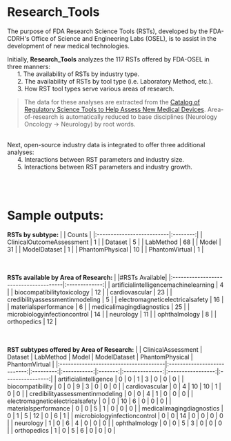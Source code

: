 # Research_Tools

The purpose of FDA Research Science Tools (RSTs), developed by the FDA-CDRH's Office of Science and Engineering Labs (OSEL), is to assist in the development of new medical technologies.  

Initially, <b>Research_Tools</b> analyzes the 117 RSTs offered by FDA-OSEL in three manners: <br>
&nbsp;&nbsp;&nbsp;&nbsp;&nbsp;&nbsp;1\. The availability of RSTs by industry type. <br>
&nbsp;&nbsp;&nbsp;&nbsp;&nbsp;&nbsp;2\. The availability of RSTs by tool type (i.e. Laboratory Method, etc.). <br>
&nbsp;&nbsp;&nbsp;&nbsp;&nbsp;&nbsp;3\. How RST tool types serve various areas of research. <br>
>The data for these analyses are extracted from the [Catalog of Regulatory Science Tools to Help Assess New Medical Devices](https://www.fda.gov/medical-devices/science-and-research-medical-devices/catalog-regulatory-science-tools-help-assess-new-medical-devices).
>Area-of-research is automatically reduced to base disciplines (Neurology Oncology -> Neurology) by root words.  

<p><br>Next, open-source industry data is integrated to offer three additional analyses: <br>
&nbsp;&nbsp;&nbsp;&nbsp;&nbsp;&nbsp;4. Interactions between RST parameters and industry size. <br>
&nbsp;&nbsp;&nbsp;&nbsp;&nbsp;&nbsp;5. Interactions between RST parameters and industry growth. <br>

<br><br><h1>Sample outputs:</h1>

<b>RSTs by subtype: </b>
|                           |   Counts |
|:--------------------------|:--------:|
| ClinicalOutcomeAssessment |        1 |
| Dataset                   |        5 |
| LabMethod                 |       68 |
| Model                     |       31 |
| ModelDataset              |        1 |
| PhantomPhysical           |       10 |
| PhantomVirtual            |        1 |

<br><br><b>RSTs available by Area of Research: </b>
|                                       |#RSTs Available|
|:--------------------------------------|:-------------:|
| artificialintelligencemachinelearning |             4 |
| biocompatibilitytoxicology            |            12 |
| cardiovascular                        |            23 |
| credibilityassessmentinmodeling       |             5 |
| electromagneticelectricalsafety       |            16 |
| materialsperformance                  |             6 |
| medicalimagingdiagnostics             |            25 |
| microbiologyinfectioncontrol          |            14 |
| neurology                             |            11 |
| ophthalmology                         |             8 |
| orthopedics                           |            12 |

<br><br><b>RST subtypes offered by Area of Research:</b>
|                                       |      ClinicalAssessment     |   Dataset |   LabMethod |   Model |   ModelDataset |   PhantomPhysical |   PhantomVirtual |
|:--------------------------------------|:---------------------------:|:---------:|:-----------:|:-------:|:--------------:|:-----------------:|:----------------:|
| artificialintelligence                |                           0 |         0 |           1 |       3 |              0 |                 0 |                0 |
| biocompatibility                      |                           0 |         0 |           9 |       3 |              0 |                 0 |                0 |
| cardiovascular                        |                           0 |         4 |          10 |      10 |              1 |                 0 |                0 |
| credibilityassessmentinmodeling       |                           0 |         0 |           4 |       1 |              0 |                 0 |                0 |
| electromagneticelectricalsafety       |                           0 |         0 |          10 |       6 |              0 |                 0 |                0 |
| materialsperformance                  |                           0 |         0 |           5 |       1 |              0 |                 0 |                0 |
| medicalimagingdiagnostics             |                           0 |         1 |           5 |      12 |              0 |                 6 |                1 |
| microbiologyinfectioncontrol          |                           0 |         0 |          14 |       0 |              0 |                 0 |                0 |
| neurology                             |                           1 |         0 |           6 |       4 |              0 |                 0 |                0 |
| ophthalmology                         |                           0 |         0 |           5 |       3 |              0 |                 0 |                0 |
| orthopedics                           |                           1 |         0 |           5 |       6 |              0 |                 0 |                0 |
</size>
